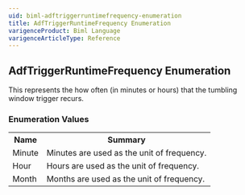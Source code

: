 ```yaml
---
uid: biml-adftriggerruntimefrequency-enumeration
title: AdfTriggerRuntimeFrequency Enumeration
varigenceProduct: Biml Language
varigenceArticleType: Reference
---
```


## AdfTriggerRuntimeFrequency Enumeration<div class="LanguageSummary"><div class ="SummaryItem">This represents the how often (in minutes or hours) that the tumbling window trigger recurs.</div></div><div class="EnumValueGroup">### Enumeration Values<table id="EnumValue" class="MemberList"><tbody><tr><th class="MemberNameColumnHeader">Name</th><th class="MemberSummaryColumnHeader">Summary</th></tr><tr class="cd0"><td class="MemberName">Minute</td><td class="MemberSummary"><div class ="SummaryItem">Minutes are used as the unit of frequency.</div> </td></tr><tr class="cd1"><td class="MemberName">Hour</td><td class="MemberSummary"><div class ="SummaryItem">Hours are used as the unit of frequency.</div> </td></tr><tr class="cd0"><td class="MemberName">Month</td><td class="MemberSummary"><div class ="SummaryItem">Months are used as the unit of frequency.</div> </td></tr></tbody></table></div>